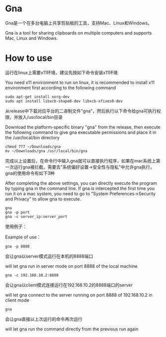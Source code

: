 # Gna
Gna是一个在多台电脑上共享剪贴板的工具，支持Mac、Linux和Windows。

Gna is a tool for sharing clipboards on multiple computers and supports Mac, Linux and Windows.


# How to use

运行在linux上需要x11环境，建议先按如下命令安装x11环境

You need x11 environment to run on linux, it is recommended to install x11 environment first according to the following command

```
sudo apt-get install xorg-dev
sudo apt install libxcb-shape0-dev libxcb-xfixes0-dev
```

从release中下载对应平台的二进制文件"gna"，然后执行以下命令给gna可执行权限，并放入/usr/local/bin目录

Download the platform-specific binary "gna" from the release, then execute the following command to give gna executable permissions and place it in the /usr/local/bin directory

```
chmod 777 ~/Downloads/gna
mv ~/Downloads/gna /usr/local/bin/gna
```

完成以上设置后，在命令行中输入gna就可以直接执行程序，如果在mac系统上第一次运行gna被拦截，需要去"系统偏好设置->安全性与隐私"中允许gna执行，gna的使用命令有如下3种

After completing the above settings, you can directly execute the program by typing gna in the command line. If gna is intercepted the first time you run it on a mac system, you need to go to "System Preferences->Security and Privacy" to allow gna to execute.

```
gna
gna -p port
gna -c server_ip:server_port
```
使用例子：

Example of use：

```
gna -p 8888
```
会让gna以server模式运行在本机的8888端口

will let gna run in server mode on port 8888 of the local machine


```
gna -c 192.168.10.2:8888
```
会让gna以client模式连接运行在192.168.10.2的8888端口的server

will let gna connect to the server running on port 8888 of 192.168.10.2 in client mode


```
gna
```
会让gna直接以上次运行的命令再次运行

will let gna run the command directly from the previous run again

